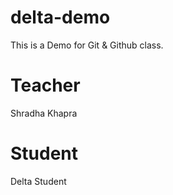# delta-demo
This is a Demo for Git &amp; Github class.

# Teacher
Shradha Khapra

# Student
Delta Student 
